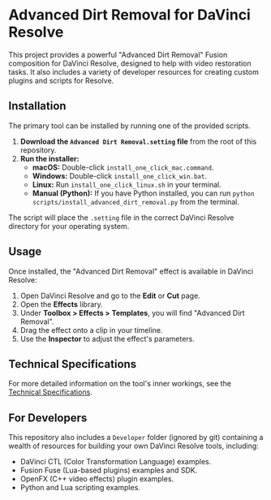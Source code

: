 # Advanced Dirt Removal for DaVinci Resolve

This project provides a powerful "Advanced Dirt Removal" Fusion composition for DaVinci Resolve, designed to help with video restoration tasks. It also includes a variety of developer resources for creating custom plugins and scripts for Resolve.

## Installation

The primary tool can be installed by running one of the provided scripts.

1.  **Download the `Advanced Dirt Removal.setting` file** from the root of this repository.
2.  **Run the installer:**
    *   **macOS:** Double-click `install_one_click_mac.command`.
    *   **Windows:** Double-click `install_one_click_win.bat`.
    *   **Linux:** Run `install_one_click_linux.sh` in your terminal.
    *   **Manual (Python):** If you have Python installed, you can run `python scripts/install_advanced_dirt_removal.py` from the terminal.

The script will place the `.setting` file in the correct DaVinci Resolve directory for your operating system.

## Usage

Once installed, the "Advanced Dirt Removal" effect is available in DaVinci Resolve:

1.  Open DaVinci Resolve and go to the **Edit** or **Cut** page.
2.  Open the **Effects** library.
3.  Under **Toolbox > Effects > Templates**, you will find "Advanced Dirt Removal".
4.  Drag the effect onto a clip in your timeline.
5.  Use the **Inspector** to adjust the effect's parameters.

## Technical Specifications

For more detailed information on the tool's inner workings, see the [Technical Specifications](docs/TECH_SPEC.md).

## For Developers

This repository also includes a `Developer` folder (ignored by git) containing a wealth of resources for building your own DaVinci Resolve tools, including:

*   DaVinci CTL (Color Transformation Language) examples.
*   Fusion Fuse (Lua-based plugins) examples and SDK.
*   OpenFX (C++ video effects) plugin examples.
*   Python and Lua scripting examples.